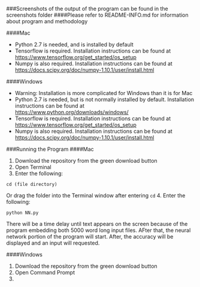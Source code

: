 ###Screenshots of the output of the program can be found in the screenshots folder
####Please refer to README-INFO.md for information about program and methodology

####Mac

* Python 2.7 is needed, and is installed by default
* Tensorflow is required. Installation instructions can be found at https://www.tensorflow.org/get_started/os_setup
* Numpy is also required. Installation instructions can be found at https://docs.scipy.org/doc/numpy-1.10.1/user/install.html

####Windows
* Warning: Installation is more complicated for Windows than it is for Mac
* Python 2.7 is needed, but is not normally installed by default. Installation instructions can be found at https://www.python.org/downloads/windows/
* Tensorflow is required. Installation instructions can be found at https://www.tensorflow.org/get_started/os_setup
* Numpy is also required. Installation instructions can be found at https://docs.scipy.org/doc/numpy-1.10.1/user/install.html

###Running the Program
####Mac
1. Download the repository from the green download button
2. Open Terminal
3. Enter the following:
```
cd (file directory)
```
Or drag the folder into the Terminal window after entering `cd`
4. Enter the following:
```
python NN.py
```
There will be a time delay until text appears on the screen because of the program embedding both 5000 word long input files. AFter that, the neural network portion of the program will start. After, the accuracy will be displayed and an input will requested.

####Windows
1. Download the repository from the green download button
2. Open Command Prompt
3. 






